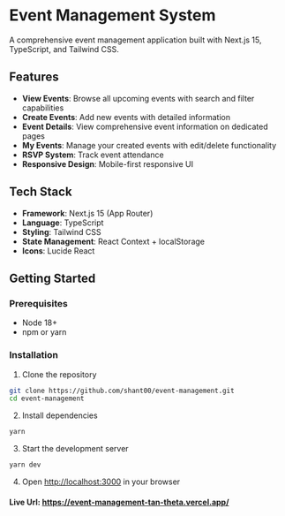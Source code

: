 # Event Management System

A comprehensive event management application built with Next.js 15, TypeScript, and Tailwind CSS.

## Features

- **View Events**: Browse all upcoming events with search and filter capabilities
- **Create Events**: Add new events with detailed information
- **Event Details**: View comprehensive event information on dedicated pages
- **My Events**: Manage your created events with edit/delete functionality
- **RSVP System**: Track event attendance
- **Responsive Design**: Mobile-first responsive UI

## Tech Stack

- **Framework**: Next.js 15 (App Router)
- **Language**: TypeScript
- **Styling**: Tailwind CSS
- **State Management**: React Context + localStorage
- **Icons**: Lucide React

## Getting Started

### Prerequisites

- Node 18+
- npm or yarn

### Installation

1. Clone the repository

```bash
git clone https://github.com/shant00/event-management.git
cd event-management
```

2. Install dependencies

```bash
yarn
```

3. Start the development server

```bash
yarn dev
```

4. Open [http://localhost:3000](http://localhost:3000) in your browser

#### Live Url: https://event-management-tan-theta.vercel.app/
